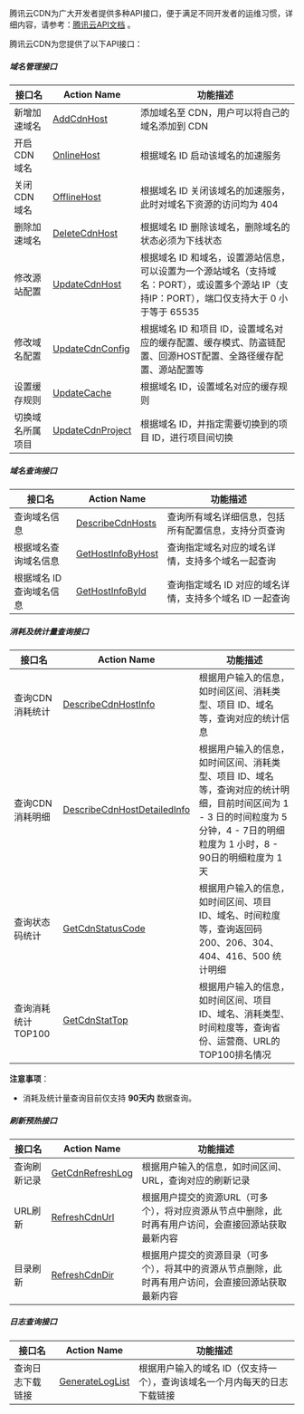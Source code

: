 腾讯云CDN为广大开发者提供多种API接口，便于满足不同开发者的运维习惯，详细内容，请参考：[腾讯云API文档](http://www.qcloud.com/doc/api/231/%E7%AE%80%E4%BB%8B) 。

腾讯云CDN为您提供了以下API接口：

##### 域名管理接口

| 接口名       | Action Name                              | 功能描述                                     |
| --------- | ---------------------------------------- | ---------------------------------------- |
| 新增加速域名    | [AddCdnHost](https://www.qcloud.com/doc/api/231/1406) | 添加域名至 CDN，用户可以将自己的域名添加到 CDN              |
| 开启 CDN 域名 | [OnlineHost](https://www.qcloud.com/doc/api/231/1402) | 根据域名 ID 启动该域名的加速服务                       |
| 关闭 CDN 域名 | [OfflineHost](https://www.qcloud.com/doc/api/231/1403) | 根据域名 ID 关闭该域名的加速服务，此时对域名下资源的访问均为 404     |
| 删除加速域名    | [DeleteCdnHost](https://www.qcloud.com/doc/api/231/1396) | 根据域名 ID 删除该域名，删除域名的状态必须为下线状态             |
| 修改源站配置    | [UpdateCdnHost](https://www.qcloud.com/doc/api/231/1397) | 根据域名 ID 和域名，设置源站信息，可以设置为一个源站域名（支持域名：PORT），或设置多个源站 IP（支持IP：PORT），端口仅支持大于 0 小于等于 65535 |
| 修改域名配置    | [UpdateCdnConfig](https://www.qcloud.com/doc/api/231/3933) | 根据域名 ID 和项目 ID，设置域名对应的缓存配置、缓存模式、防盗链配置、回源HOST配置、全路径缓存配置、源站配置等 |
| 设置缓存规则    | [UpdateCache](https://www.qcloud.com/doc/api/231/3934) | 根据域名 ID，设置域名对应的缓存规则                      |
| 切换域名所属项目  | [UpdateCdnProject](https://www.qcloud.com/doc/api/231/3935) | 根据域名 ID，并指定需要切换到的项目 ID，进行项目间切换           |

##### 域名查询接口

| 接口名            | Action Name                              | 功能描述                             |
| -------------- | ---------------------------------------- | -------------------------------- |
| 查询域名信息         | [DescribeCdnHosts](https://www.qcloud.com/doc/api/231/3937) | 查询所有域名详细信息，包括所有配置信息，支持分页查询       |
| 根据域名查询域名信息     | [GetHostInfoByHost](https://www.qcloud.com/doc/api/231/3938) | 查询指定域名对应的域名详情，支持多个域名一起查询         |
| 根据域名 ID 查询域名信息 | [GetHostInfoById](https://www.qcloud.com/doc/api/231/3939) | 查询指定域名 ID 对应的域名详情，支持多个域名 ID 一起查询 |

##### 消耗及统计量查询接口

| 接口名          | Action Name                              | 功能描述                                     |
| ------------ | ---------------------------------------- | ---------------------------------------- |
| 查询CDN消耗统计    | [DescribeCdnHostInfo](https://www.qcloud.com/doc/api/231/3941) | 根据用户输入的信息，如时间区间、消耗类型、项目 ID、域名等，查询对应的统计信息 |
| 查询CDN消耗明细    | [DescribeCdnHostDetailedInfo](https://www.qcloud.com/doc/api/231/3942) | 根据用户输入的信息，如时间区间、消耗类型、项目 ID、域名等，查询对应的统计明细，目前时间区间为 1 - 3 日的时间粒度为 5 分钟，4 - 7日的明细粒度为 1 小时，8 - 90日的明细粒度为 1 天 |
| 查询状态码统计      | [GetCdnStatusCode](https://www.qcloud.com/doc/api/231/3943) | 根据用户输入的信息，如时间区间、项目 ID、域名、时间粒度等，查询返回码 200、206、304、404、416、500 统计明细 |
| 查询消耗统计TOP100 | [GetCdnStatTop](https://www.qcloud.com/doc/api/231/3944) | 根据用户输入的信息，如时间区间、项目 ID、域名、消耗类型、时间粒度等，查询省份、运营商、URL的TOP100排名情况 |

**注意事项**：
+ 消耗及统计量查询目前仅支持 **90天内** 数据查询。

##### 刷新预热接口

| 接口名    | Action Name                              | 功能描述                                     |
| ------ | ---------------------------------------- | ---------------------------------------- |
| 查询刷新记录 | [GetCdnRefreshLog](https://www.qcloud.com/doc/api/231/3948) | 根据用户输入的信息，如时间区间、URL，查询对应的刷新记录            |
| URL刷新  | [RefreshCdnUrl](https://www.qcloud.com/doc/api/231/3946) | 根据用户提交的资源URL（可多个），将对应资源从节点中删除，此时再有用户访问，会直接回源站获取最新内容 |
| 目录刷新   | [RefreshCdnDir](https://www.qcloud.com/doc/api/231/3947) | 根据用户提交的资源目录（可多个），将其中的资源从节点删除，此时再有用户访问，会直接回源站获取最新内容 |

##### 日志查询接口

| 接口名      | Action Name                              | 功能描述                                   |
| -------- | ---------------------------------------- | -------------------------------------- |
| 查询日志下载链接 | [GenerateLogList](https://www.qcloud.com/doc/api/231/3950) | 根据用户输入的域名 ID（仅支持一个），查询该域名一个月内每天的日志下载链接 |


